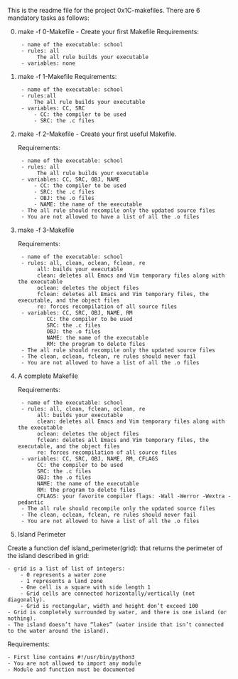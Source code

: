 This is the readme file for the project 0x1C-makefiles.
There are 6 mandatory tasks as follows:

0. make -f 0-Makefile - Create your first Makefile
	Requirements:

		- name of the executable: school
		- rules: all
			 The all rule builds your executable
		- variables: none

1. make -f 1-Makefile
	Requirements:

		- name of the executable: school
		- rules:all
			The all rule builds your executable
		- variables: CC, SRC
			- CC: the compiler to be used
			- SRC: the .c files 

2. make -f 2-Makefile - Create your first useful Makefile.

	Requirements:

		- name of the executable: school
		- rules: all
			 The all rule builds your executable
		- variables: CC, SRC, OBJ, NAME
			- CC: the compiler to be used
			- SRC: the .c files
			- OBJ: the .o files
			- NAME: the name of the executable
		- The all rule should recompile only the updated source files
		- You are not allowed to have a list of all the .o files

3. make -f 3-Makefile

	Requirements:

		- name of the executable: school
		- rules: all, clean, oclean, fclean, re
			 all: builds your executable
			 clean: deletes all Emacs and Vim temporary files along with the executable
	 		 oclean: deletes the object files
			 fclean: deletes all Emacs and Vim temporary files, the executable, and the object files
			 re: forces recompilation of all source files
		- variables: CC, SRC, OBJ, NAME, RM
				CC: the compiler to be used
				SRC: the .c files
				OBJ: the .o files
				NAME: the name of the executable
				RM: the program to delete files
		- The all rule should recompile only the updated source files
		- The clean, oclean, fclean, re rules should never fail
		- You are not allowed to have a list of all the .o files

4. A complete Makefile

	Requirements:

		- name of the executable: school
		- rules: all, clean, fclean, oclean, re
			 all: builds your executable
			 clean: deletes all Emacs and Vim temporary files along with the executable
			 oclean: deletes the object files
			 fclean: deletes all Emacs and Vim temporary files, the executable, and the object files
			 re: forces recompilation of all source files
		- variables: CC, SRC, OBJ, NAME, RM, CFLAGS
			 CC: the compiler to be used
			 SRC: the .c files
			 OBJ: the .o files
			 NAME: the name of the executable
			 RM: the program to delete files
			 CFLAGS: your favorite compiler flags: -Wall -Werror -Wextra -pedantic
		- The all rule should recompile only the updated source files
		- The clean, oclean, fclean, re rules should never fail
		- You are not allowed to have a list of all the .o files

5. Island Perimeter

Create a function def island_perimeter(grid): that returns the perimeter of the island described in grid:

	- grid is a list of list of integers:
		- 0 represents a water zone
		- 1 represents a land zone
		- One cell is a square with side length 1
		- Grid cells are connected horizontally/vertically (not diagonally).
		- Grid is rectangular, width and height don’t exceed 100
	- Grid is completely surrounded by water, and there is one island (or nothing).
	- The island doesn’t have “lakes” (water inside that isn’t connected to the water around the island).

Requirements:

	- First line contains #!/usr/bin/python3
	- You are not allowed to import any module
	- Module and function must be documented
